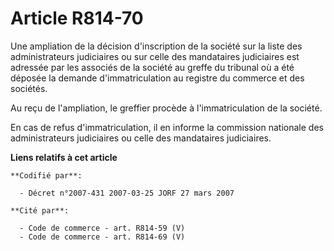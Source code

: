 # Article R814-70

Une ampliation de la décision d'inscription de la société sur la liste des administrateurs judiciaires ou sur celle des
mandataires judiciaires est adressée par les associés de la société au greffe du tribunal où a été déposée la demande
d'immatriculation au registre du commerce et des sociétés.

Au reçu de l'ampliation, le greffier procède à l'immatriculation de la société.

En cas de refus d'immatriculation, il en informe la commission nationale des administrateurs judiciaires ou celle des
mandataires judiciaires.

**Liens relatifs à cet article**

	**Codifié par**:

	  - Décret n°2007-431 2007-03-25 JORF 27 mars 2007

	**Cité par**:

	  - Code de commerce - art. R814-59 (V)
	  - Code de commerce - art. R814-69 (V)
